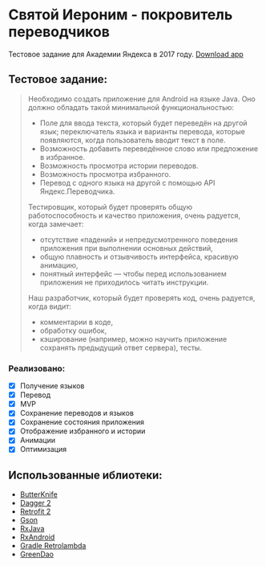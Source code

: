 
# Святой Иероним - покровитель переводчиков
Тестовое задание для Академии Яндекса в 2017 году. 
[Download app](https://github.com/ukakhmedoff/Hieronymus/blob/master/app-release.apk)
## Тестовое задание:

> Необходимо создать приложение для Android на языке Java. Оно должно обладать такой минимальной функциональностью:
>
> * Поле для ввода текста, который будет переведён на другой язык; переключатель языка и варианты перевода, которые появляются, когда пользователь вводит текст в поле.
> * Возможность добавить переведённое слово или предложение в избранное.
> * Возможность просмотра истории переводов.
> * Возможность просмотра избранного.
> * Перевод с одного языка на другой с помощью API Яндекс.Переводчика.
>
> Тестировщик, который будет проверять общую работоспособность и качество приложения, очень радуется, когда замечает:
>
> * отсутствие «падений» и непредусмотренного поведения приложения при выполнении основных действий,
> * общую плавность и отзывчивость интерфейса, красивую анимацию,
> * понятный интерфейс — чтобы перед использованием приложения не приходилось читать инструкции.
> 
>  Наш разработчик, который будет проверять код, очень радуется, когда видит:
> 
>* комментарии в коде,
>* обработку ошибок,
>* кэширование (например, можно научить приложение сохранять предыдущий ответ сервера), тесты.

### Реализовано:

- [x] Получение языков
- [x] Перевод 
- [x] MVP 
- [x] Сохранение переводов и языков
- [x] Сохранение состояния приложения
- [x] Отображение избранного и истории
- [x] Анимации
- [x] Оптимизация

## Использованные иблиотеки:

* [ButterKnife](https://github.com/JakeWharton/butterknife)
* [Dagger 2](https://github.com/google/dagger)
* [Retrofit 2](https://github.com/square/retrofit)
* [Gson](https://github.com/google/gson)
* [RxJava](https://github.com/ReactiveX/RxJava)
* [RxAndroid](https://github.com/ReactiveX/RxAndroid)
* [Gradle Retrolambda](https://github.com/evant/gradle-retrolambda)
* [GreenDao](https://github.com/greenrobot/greenDAO)
